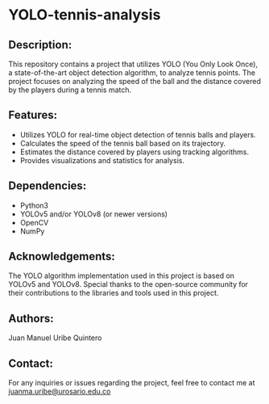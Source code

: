 # YOLO-tennis-analysis

## Description:
This repository contains a project that utilizes YOLO (You Only Look Once), a state-of-the-art object detection algorithm, to analyze tennis points. The project focuses on analyzing the speed of the ball and the distance covered by the players during a tennis match.

## Features:
- Utilizes YOLO for real-time object detection of tennis balls and players.
- Calculates the speed of the tennis ball based on its trajectory.
- Estimates the distance covered by players using tracking algorithms.
- Provides visualizations and statistics for analysis.

## Dependencies:

- Python3
- YOLOv5 and/or YOLOv8 (or newer versions)
- OpenCV
- NumPy

## Acknowledgements:

The YOLO algorithm implementation used in this project is based on YOLOv5 and YOLOv8.
Special thanks to the open-source community for their contributions to the libraries and tools used in this project.

## Authors:
Juan Manuel Uribe Quintero

## Contact:
For any inquiries or issues regarding the project, feel free to contact me at juanma.uribe@urosario.edu.co
